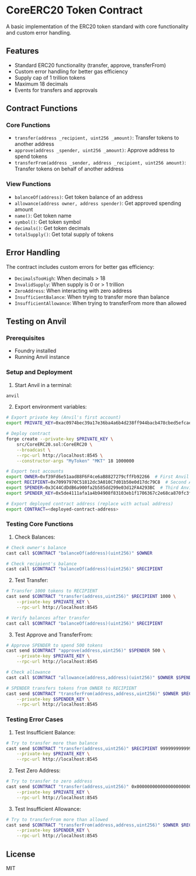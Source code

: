 # CoreERC20 Token Contract

A basic implementation of the ERC20 token standard with core functionality and custom error handling.

## Features

- Standard ERC20 functionality (transfer, approve, transferFrom)
- Custom error handling for better gas efficiency
- Supply cap of 1 trillion tokens
- Maximum 18 decimals
- Events for transfers and approvals

## Contract Functions

### Core Functions
- `transfer(address _recipient, uint256 _amount)`: Transfer tokens to another address
- `approve(address _spender, uint256 _amount)`: Approve address to spend tokens
- `transferFrom(address _sender, address _recipient, uint256 amount)`: Transfer tokens on behalf of another address

### View Functions
- `balanceOf(address)`: Get token balance of an address
- `allowance(address owner, address spender)`: Get approved spending amount
- `name()`: Get token name
- `symbol()`: Get token symbol
- `decimals()`: Get token decimals
- `totalSupply()`: Get total supply of tokens

## Error Handling

The contract includes custom errors for better gas efficiency:
- `DecimalsTooHigh`: When decimals > 18
- `InvalidSupply`: When supply is 0 or > 1 trillion
- `ZeroAddress`: When interacting with zero address
- `InsufficientBalance`: When trying to transfer more than balance
- `InsufficientAllowance`: When trying to transferFrom more than allowed

## Testing on Anvil

### Prerequisites
- Foundry installed
- Running Anvil instance

### Setup and Deployment

1. Start Anvil in a terminal:
```bash
anvil
```

2. Export environment variables:
```bash
# Export private key (Anvil's first account)
export PRIVATE_KEY=0xac0974bec39a17e36ba4a6b4d238ff944bacb478cbed5efcae784d7bf4f2ff80

# Deploy contract
forge create --private-key $PRIVATE_KEY \
    src/CoreERC20.sol:CoreERC20 \
    --broadcast \
    --rpc-url http://localhost:8545 \
    --constructor-args "MyToken" "MKT" 18 1000000

# Export test accounts
export OWNER=0xf39Fd6e51aad88F6F4ce6aB8827279cffFb92266  # First Anvil account
export RECIPIENT=0x70997970C51812dc3A010C7d01b50e0d17dc79C8  # Second Anvil account
export SPENDER=0x3C44CdDdB6a900fa2b585dd299e03d12FA4293BC  # Third Anvil account
export SPENDER_KEY=0x5de4111afa1a4b94908f83103eb1f1706367c2e68ca870fc3fb9a804cdab365a

# Export deployed contract address (replace with actual address)
export CONTRACT=<deployed-contract-address>
```

### Testing Core Functions

1. Check Balances:
```bash
# Check owner's balance
cast call $CONTRACT "balanceOf(address)(uint256)" $OWNER

# Check recipient's balance
cast call $CONTRACT "balanceOf(address)(uint256)" $RECIPIENT
```

2. Test Transfer:
```bash
# Transfer 1000 tokens to RECIPIENT
cast send $CONTRACT "transfer(address,uint256)" $RECIPIENT 1000 \
    --private-key $PRIVATE_KEY \
    --rpc-url http://localhost:8545

# Verify balances after transfer
cast call $CONTRACT "balanceOf(address)(uint256)" $RECIPIENT
```

3. Test Approve and TransferFrom:
```bash
# Approve SPENDER to spend 500 tokens
cast send $CONTRACT "approve(address,uint256)" $SPENDER 500 \
    --private-key $PRIVATE_KEY \
    --rpc-url http://localhost:8545

# Check allowance
cast call $CONTRACT "allowance(address,address)(uint256)" $OWNER $SPENDER

# SPENDER transfers tokens from OWNER to RECIPIENT
cast send $CONTRACT "transferFrom(address,address,uint256)" $OWNER $RECIPIENT 300 \
    --private-key $SPENDER_KEY \
    --rpc-url http://localhost:8545
```

### Testing Error Cases

1. Test Insufficient Balance:
```bash
# Try to transfer more than balance
cast send $CONTRACT "transfer(address,uint256)" $RECIPIENT 999999999999 \
    --private-key $PRIVATE_KEY \
    --rpc-url http://localhost:8545
```

2. Test Zero Address:
```bash
# Try to transfer to zero address
cast send $CONTRACT "transfer(address,uint256)" 0x0000000000000000000000000000000000000000 100 \
    --private-key $PRIVATE_KEY \
    --rpc-url http://localhost:8545
```

3. Test Insufficient Allowance:
```bash
# Try to transferFrom more than allowed
cast send $CONTRACT "transferFrom(address,address,uint256)" $OWNER $RECIPIENT 1000 \
    --private-key $SPENDER_KEY \
    --rpc-url http://localhost:8545
```

## License
MIT